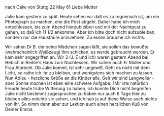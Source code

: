  nach Calw von Stuttg 22 May 61
Liebe Mutter

Julie kam gestern zu spät. Heute sehen wir daß es zu regnerisch ist, um ein Photograph zu machen, ehe die Post abgeht. Daher habe ich mich entschlossen, bis zum Abend hierzubleiben und mit der Nachtpost zu gehen, so daß ich 11 1/2 ankomme. Aber ich bitte doch nicht aufzubleiben, sondern nur die Hausthüre anzulehnen. Zu essen brauche ich nichts.

Wir sahen Dr B. der seine Mädchen sagen läßt, sie sollen das bewußte (wahrscheinlich Weißzeug) ihm schicken, es werde gebraucht werden. Er kam sehr angegriffen an. Wir 3 (J. E und ich) waren gestern Abend bei Hebich in Reihle's Haus zum Nachtessen. Wir sahen auch Fr Müller und Frau Albrecht. 
Ob Julie kommt, ist sehr ungewiß. Geht es nicht mit dem Licht, so rathe ich ihr zu bleiben, und wenigstens sich machen zu lassen. Nun Adieu - herzliche Grüße an die Kinder alle. Gelt wir sind Langweiler - aber Sonne machen ist eben eine schwere Aufgabe. 1Mir ists natürlich Freude heute trübe Witterung zu haben, ich konnte Dich nicht begreifen Julie nicht bestimmt zugesprochen zu haben nur auch 8 Tage hier zu bleiben alles möchte sie sehen, und ich hab ja auf diese Weise auch nichts von ihr. So nimm denn aber zur Lektion auch einen herzlichen Kuß von Deiner Emma.

